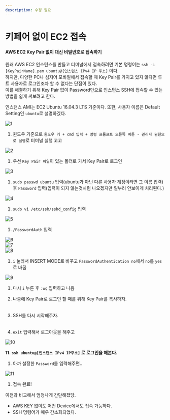 ```yaml
---
description: 수정 필요
---
```


# 키페어 없이 EC2 접속

####  <a id="AWS-EC2-Key-Pair-&#xC5C6;&#xC774;-&#xB300;&#xC2E0;-&#xBE44;&#xBC00;&#xBC88;&#xD638;&#xB85C;-&#xC811;&#xC18D;&#xD558;&#xAE30;"></a>

#### AWS EC2 Key Pair 없이 대신 비밀번호로 접속하기 <a id="AWS-EC2-Key-Pair-&#xC5C6;&#xC774;-&#xB300;&#xC2E0;-&#xBE44;&#xBC00;&#xBC88;&#xD638;&#xB85C;-&#xC811;&#xC18D;&#xD558;&#xAE30;"></a>

원래 AWS EC2 인스턴스를 만들고 터미널에서 접속하려면 기본 명령어는 `ssh -i [KeyPairName].pem ubuntu@[인스턴스 IPv4 IP 주소]` 이다.  
하지만, 다양한 PC나 심지어 모바일에서 접속할 때 Key Pair를 가지고 있지 않다면 루트 사용자로 로그인조차 할 수 없다는 단점이 있다.  
이를 해결하기 위해 Key Pair 없이 Password만으로 인스턴스 SSH에 접속할 수 있는 방법을 쉽게 써보려고 한다.

인스턴스 AMI는 EC2 Ubuntu 16.04.3 LTS 기준이다. 또한, 사용자 이름은 Default Setting인 `ubuntu`로 설명하겠다.

![1](https://user-images.githubusercontent.com/37604501/42146948-16988ed6-7e06-11e8-86d3-ffc746ae34e3.png)

1. 윈도우 기준으로 `윈도우 키 + cmd 입력 + 명령 프롬프트 오른쪽 버튼 - 관리자 권한으로 실행`로 터미널 실행 고고

![2](https://user-images.githubusercontent.com/37604501/42146937-14dd09a0-7e06-11e8-9e04-ac74fcdd40c5.png)

1. 우선 `Key Pair 파일`이 있는 폴더로 가서 Key Pair로 로그인

![3](https://user-images.githubusercontent.com/37604501/42146938-150aa4aa-7e06-11e8-8e5b-8e9d78a2e186.png)

1. `sudo passwd ubuntu` 입력\(ubuntu가 아닌 다른 사용자 계정이라면 그 이름 입력\) 후 `Password` 입력\(입력이 되지 않는것처럼 나오겠지만 일부러 안보이게 처리된다.\)

![4](https://user-images.githubusercontent.com/37604501/42146939-15343ad6-7e06-11e8-8952-49e75f00489e.png)

1. `sudo vi /etc/ssh/sshd_config` 입력

![5](https://user-images.githubusercontent.com/37604501/42146940-155f3920-7e06-11e8-8595-2416ae408914.png)

1. `/PasswordAuth` 입력

![6](https://user-images.githubusercontent.com/37604501/42146941-158ae002-7e06-11e8-920d-36c332802bd7.png)  
![7](https://user-images.githubusercontent.com/37604501/42146942-15b66920-7e06-11e8-8962-6c8386817ca9.png)  
![8](https://user-images.githubusercontent.com/37604501/42146944-15e1f4f0-7e06-11e8-9ab1-10987dfc413a.png)

1. `i` 눌러서 INSERT MODE로 바꾸고 `PasswordAuthentication no`에서 `no`를 `yes`로 바꿈

![9](https://user-images.githubusercontent.com/37604501/42146945-160d1f04-7e06-11e8-83d5-5fecd7894198.png)

1. 다시 `i` 누른 후 `:wq` 입력하고 나옴
2. 나중에 Key Pair로 로그인 할 때를 위해 Key Pair를 복사하자.

   |  |  |
   | :--- | :--- |

3. SSH를 다시 시작해주자.

   |  |  |
   | :--- | :--- |

4. `exit` 입력해서 로그아웃을 해주고

![10](https://user-images.githubusercontent.com/37604501/42146946-16402fac-7e06-11e8-9f46-e991310d6893.png)

**11. `ssh ubuntu@[인스턴스 IPv4 IP주소]` 로 로그인을 해본다.**

1. 아까 설정한 `Password`를 입력해주면..

![11](https://user-images.githubusercontent.com/37604501/42146947-166ba3a8-7e06-11e8-9c10-c8b3ab27316c.png)

1. 접속 완료!

이전과 비교해서 엄청나게 간단해졌당.

* AWS KEY 없이도 어떤 Device에서도 접속 가능하다.
* SSH 명령어가 매우 간소화되었다.

